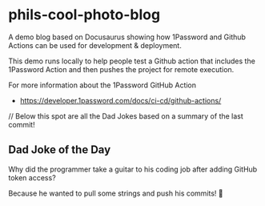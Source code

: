 # phils-cool-photo-blog
A demo blog based on Docusaurus showing how 1Password and Github Actions can be used for development &amp; deployment.


This demo runs locally to help people test a Github action that includes the 1Password Action and then pushes the project for remote execution.

For more information about the 1Password GitHub Action
- https://developer.1password.com/docs/ci-cd/github-actions/

// Below this spot are all the Dad Jokes based on a summary of the last commit!

## Dad Joke of the Day
Why did the programmer take a guitar to his coding job after adding GitHub token access?

Because he wanted to pull some strings and push his commits! 🎸
